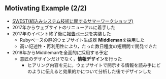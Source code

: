 ##  Motivating Example (2/2)

* [SWEST(組込みシステム技術に関するサマーワークショップ)](https://swest.toppers.jp)
* 2017年からウェブサイトのリニューアルに着手した
* 2017年のイベント終了後に[報告ページ](https://swest.toppers.jp/SWEST19/program/)を実装した
  * Rubyベースの静的ウェブサイト生成器 **Middleman**を採用した
  * 高い記述性・再利用性により，たった数日程度の短期間で開発できた
* 2018年からMiddlemanを全面的に採用する予定
  * 意匠のデザインだけでなく，**情報デザイン**を行った
    * ヒアリング内容を元に，ウェブサイトで開示する情報を読み手にどのように伝えると効果的かについて分析した後でデザインした